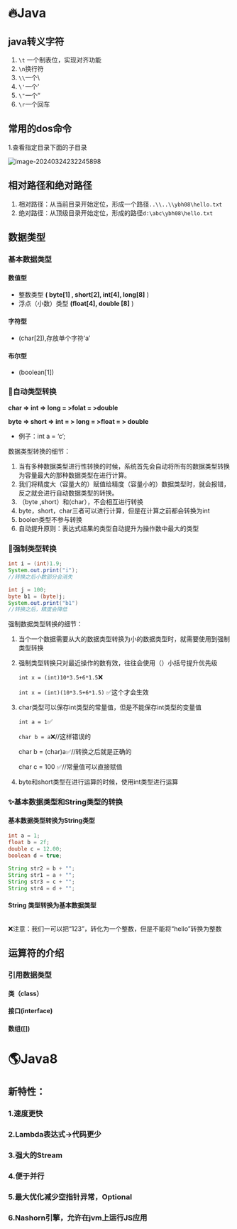 # 🔥Java

## 	java转义字符

1) `\t` 一个制表位，实现对齐功能
2) `\n`换行符
3) `\\`一个\
4) `\'`一个‘
5) `\"`一个“
6) `\r`一个回车

## 	常用的dos命令

1.查看指定目录下面的子目录

![image-20240324232245898](https://cdncode.oss-cn-beijing.aliyuncs.com/test/202403242322748.png)

## 	相对路径和绝对路径

1. 相对路径：从当前目录开始定位，形成一个路径`..\\..\\ybh08\hello.txt`
2. 绝对路径：从顶级目录开始定位，形成的路径`d:\abc\ybh08\hello.txt`

## 	数据类型

### 		基本数据类型

#### 			数值型

- 整数类型 **( byte[1] , short[2], int[4], long[8]** )
- 浮点（小数）类型 **(float[4], double [8]** )

#### 			字符型

- (char[2]),存放单个字符‘a’

#### 			布尔型

- (boolean[1])

### 		🌈自动类型转换

**char => int => long = >folat = >double**

**byte => short => int = > long = >float = > double** 

- 例子：int a = ‘c’;

数据类型转换的细节：

1. 当有多种数据类型进行性转换的时候，系统首先会自动将所有的数据类型转换为容量最大的那种数据类型在进行计算。
2. 我们将精度大（容量大的）赋值给精度（容量小的）数据类型时，就会报错，反之就会进行自动数据类型的转换。
3. （byte ,short）和(char），不会相互进行转换
4. byte，short，char三者可以进行计算，但是在计算之前都会转换为int
5. boolen类型不参与转换
6. 自动提升原则：表达式结果的类型自动提升为操作数中最大的类型

### 🌊强制类型转换

```java
int i = (int)1.9;
System.out.print("i");
//转换之后小数部分会消失

int j = 100;
byte b1 = (byte)j;
System.out.print("b1")
//转换之后，精度会降低

```

强制数据类型转换的细节：

1. 当个一个数据需要从大的数据类型转换为小的数据类型时，就需要使用到强制类型转换

2. 强制类型转换只对最近操作的数有效，往往会使用（）小括号提升优先级

   `int x = (int)10*3.5+6*1.5`❌

   `int x = (int)(10*3.5+6*1.5)`  ✅这个才会生效

3. char类型可以保存int类型的常量值，但是不能保存int类型的变量值

   `int a = 1`✅
   
   `char b = a`❌//这样错误的
   
   char b = (char)a✅//转换之后就是正确的
   
   char c = 100 ✅//常量值可以直接赋值
   
4. byte和short类型在进行运算的时候，使用int类型进行运算

### ✨基本数据类型和String类型的转换

#### 基本数据类型转换为String类型

```java
int a = 1;
float b = 2f;
double c = 12.00;
boolean d = true;

String str2 = b + "";
String str1 = a + "";
String str3 = c + "";
String str4 = d + "";
```

#### String 类型转换为基本数据类型

```
```

❌注意：我们一可以把“123”，转化为一个整数，但是不能将“hello”转换为整数

## 运算符的介绍



### 		引用数据类型

#### 			类（class）

#### 			接口(interface)

#### 			数组([])





# 🌎Java8

##   新特性：

### 	1.速度更快

### 	2.Lambda表达式->代码更少

### 	3.强大的Stream

### 	4.便于并行

### 	5.最大优化减少空指针异常，Optional

### 	6.Nashorn引擎，允许在jvm上运行JS应用